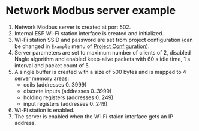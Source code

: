 # Network Modbus server example

1. Network Modbus server is created at port 502.
2. Internal ESP Wi-Fi station interface is created and initialized.
3. Wi-Fi station SSID and password are set from project configuration (can be changed in `Example` menu of [Project Configuration](https://docs.espressif.com/projects/esp-idf/en/latest/esp32/api-reference/kconfig.html)).
4. Server parameters are set to maximum number of clients of 2, disabled Nagle algorithm and enabled keep-alive packets with 60 s idle time, 1 s interval and packet count of 5.
5. A single buffer is created with a size of 500 bytes and is mapped to 4 server memory areas:
    - coils (addresses 0..3999)
    - discrete inputs (addresses 0..3999)
    - holding registers (addresses 0..249)
    - input registers (addresses 0..249)
6. Wi-Fi station is enabled.
7. The server is enabled when the Wi-Fi staion interface gets an IP address.

